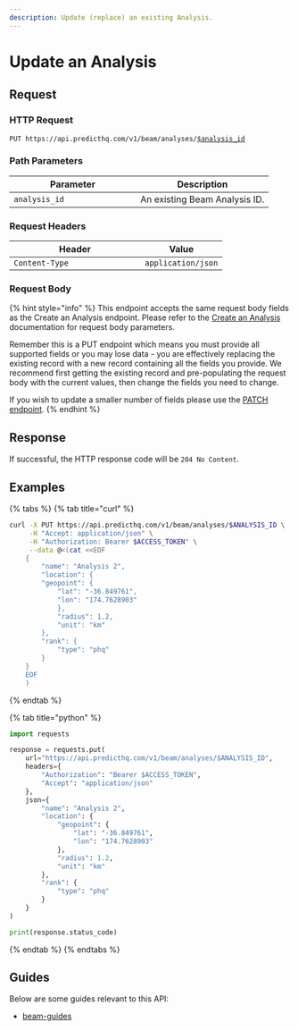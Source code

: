 ```yaml
---
description: Update (replace) an existing Analysis.
---
```


# Update an Analysis

## Request

### HTTP Request

<pre class="language-apacheconf"><code class="lang-apacheconf">PUT https://api.predicthq.com/v1/beam/analyses/<a data-footnote-ref href="#user-content-fn-1">$analysis_id</a>
</code></pre>

### Path Parameters

<table><thead><tr><th width="211">Parameter</th><th>Description</th></tr></thead><tbody><tr><td><code>analysis_id</code></td><td>An existing Beam Analysis ID.</td></tr></tbody></table>

### Request Headers

<table><thead><tr><th width="219">Header</th><th>Value</th></tr></thead><tbody><tr><td><code>Content-Type</code></td><td><code>application/json</code></td></tr></tbody></table>

### Request Body

{% hint style="info" %}
This endpoint accepts the same request body fields as the Create an Analysis endpoint. Please refer to the [Create an Analysis](create-an-analysis.md#request-body) documentation for request body parameters.

Remember this is a PUT endpoint which means you must provide all supported fields or you may lose data - you are effectively replacing the existing record with a new record containing all the fields you provide. We recommend first getting the existing record and pre-populating the request body with the current values, then change the fields you need to change.

If you wish to update a smaller number of fields please use the [PATCH endpoint](partially-update-an-analysis.md).
{% endhint %}

## Response

If successful, the HTTP response code will be `204 No Content`.

## Examples

{% tabs %}
{% tab title="curl" %}
```bash
curl -X PUT https://api.predicthq.com/v1/beam/analyses/$ANALYSIS_ID \
     -H "Accept: application/json" \
     -H "Authorization: Bearer $ACCESS_TOKEN" \
     --data @<(cat <<EOF
    {
        "name": "Analysis 2",
        "location": {
        "geopoint": {
            "lat": "-36.849761",
            "lon": "174.7628903"
            },
            "radius": 1.2,
            "unit": "km"
        },
        "rank": {
            "type": "phq"
        }
    }
    EOF
    )
```
{% endtab %}

{% tab title="python" %}
```python
import requests

response = requests.put(
    url="https://api.predicthq.com/v1/beam/analyses/$ANALYSIS_ID",
    headers={
        "Authorization": "Bearer $ACCESS_TOKEN",
        "Accept": "application/json"
    },
    json={
        "name": "Analysis 2",
        "location": {
            "geopoint": {
                "lat": "-36.849761",
                "lon": "174.7628903"
            },
            "radius": 1.2,
            "unit": "km"
        },
        "rank": {
            "type": "phq"
        }
    }
)

print(response.status_code)
```
{% endtab %}
{% endtabs %}

## Guides

Below are some guides relevant to this API:

* [beam-guides](../../getting-started/guides/beam-guides/ "mention")

[^1]: An existing Beam Analysis ID.
